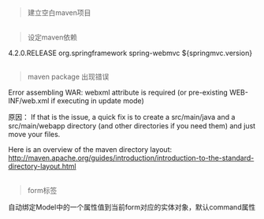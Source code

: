 ##
>建立空白maven项目

##
>设定maven依赖

<properties>
    <springmvc.version>4.2.0.RELEASE</springmvc.version>
</properties>

<dependencies>
    <dependency>
        <groupId>org.springframework</groupId>
        <artifactId>spring-webmvc</artifactId>
        <version>${springmvc.version}</version>
	</dependency>
</dependencies>

##
>maven package 出现错误

Error assembling WAR: webxml attribute is required (or pre-existing WEB-INF/web.xml if executing in update mode)

原因：
If that is the issue, a quick fix is to create a
src/main/java and a
src/main/webapp directory (and other directories if you need them) and just move your files.

Here is an overview of the maven directory layout: http://maven.apache.org/guides/introduction/introduction-to-the-standard-directory-layout.html

##
>form标签

自动绑定Model中的一个属性值到当前form对应的实体对象，默认command属性